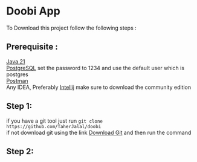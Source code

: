 # Doobi App
To Download this project follow the following steps :
## Prerequisite : 
[Java 21](https://www.oracle.com/java/technologies/downloads/) <br>
[PostgreSQL](https://www.enterprisedb.com/downloads/postgres-postgresql-downloads) set the password to 1234 and use the default user which is postgres<br>
[Postman](https://www.postman.com/downloads/) <br>
Any IDEA, Preferably [Intellij](https://www.jetbrains.com/idea/download/?section=windows) make sure to download the community edition
## Step 1: 
if you have a git tool just run ```git clone https://github.com/TaherJalal/doobi``` <br>if not download git using the link [Download Git](https://git-scm.com/downloads) and then run the command
## Step 2: 
